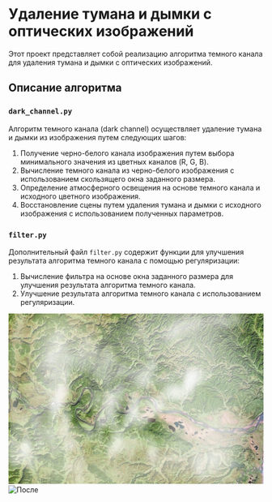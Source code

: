 # Удаление тумана и дымки с оптических изображений

Этот проект представляет собой реализацию алгоритма темного канала для удаления тумана и дымки с оптических изображений.

## Описание алгоритма

### `dark_channel.py`

Алгоритм темного канала (dark channel) осуществляет удаление тумана и дымки из изображения путем следующих шагов:

1. Получение черно-белого канала изображения путем выбора минимального значения из цветных каналов (R, G, B).
2. Вычисление темного канала из черно-белого изображения с использованием скользящего окна заданного размера.
3. Определение атмосферного освещения на основе темного канала и исходного цветного изображения.
4. Восстановление сцены путем удаления тумана и дымки с исходного изображения с использованием полученных параметров.

### `filter.py`

Дополнительный файл `filter.py` содержит функции для улучшения результата алгоритма темного канала с помощью регуляризации:

1. Вычисление фильтра на основе окна заданного размера для улучшения результата алгоритма темного канала.
2. Улучшение результата алгоритма темного канала с использованием регуляризации.

![До:](image/until.jpg)
![После](image/before.png)
